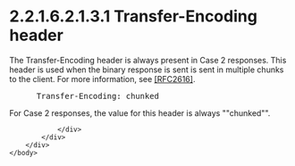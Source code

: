 <html dir="LTR" xmlns:mshelp="http://msdn.microsoft.com/mshelp" xmlns:ddue="http://ddue.schemas.microsoft.com/authoring/2003/5" xmlns:xlink="http://www.w3.org/1999/xlink" xmlns:tool="http://www.microsoft.com/tooltip">
    <head>
        <meta http-equiv="Content-Type" content="text/html; CHARSET=utf-8"></meta>
        <meta name="save" content="history"></meta>
        <title>2.2.1.6.2.1.3.1 Transfer-Encoding header</title>
        <xml>
            <mshelp:toctitle title="2.2.1.6.2.1.3.1 Transfer-Encoding header"></mshelp:toctitle>
            <mshelp:rltitle title="[MS-SSAS8]: Transfer-Encoding header"></mshelp:rltitle>
            <mshelp:keyword index="A" term="17919424-83f3-47a7-934b-30a9c47f92ab"></mshelp:keyword>
            <mshelp:attr name="DCSext.ContentType" value="open specification"></mshelp:attr>
            <mshelp:attr name="AssetID" value="17919424-83f3-47a7-934b-30a9c47f92ab"></mshelp:attr>
            <mshelp:attr name="TopicType" value="kbRef"></mshelp:attr>
            <mshelp:attr name="DCSext.Title" value="[MS-SSAS8]: Transfer-Encoding header" />
        </xml>
    </head>
    <body>
        <div id="header">
            <h1 class="heading">2.2.1.6.2.1.3.1 Transfer-Encoding header</h1>
        </div>
        <div id="mainSection">
            <div id="mainBody">
                <div id="allHistory" class="saveHistory"></div>
                <div id="sectionSection0" class="section" name="collapseableSection">
                    

<p>The Transfer-Encoding header is always present in Case 2
responses. This header is used when the binary response is sent is sent in
multiple chunks to the client. For more information, see <a href="https://go.microsoft.com/fwlink/?LinkId=90372">[RFC2616]</a>.</p>

<dl>
<dd>
<div><pre> Transfer-Encoding: chunked
</pre></div>
</dd></dl>

<p>For Case 2 responses, the value for this header is always
&quot;&quot;chunked&quot;&quot;.</p>


                </div>
            </div>
        </div>
    </body>
</html>